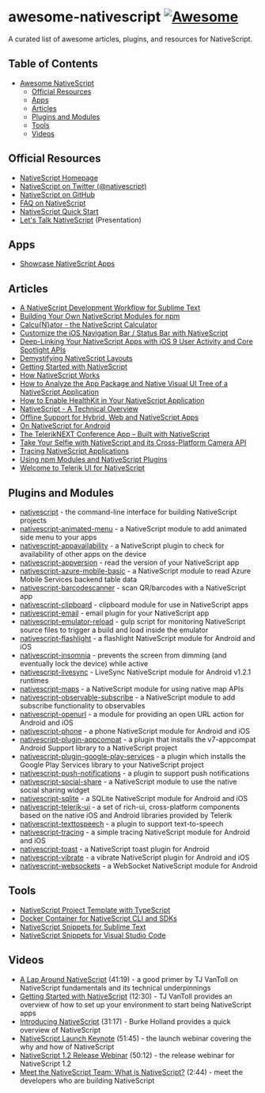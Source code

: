# awesome-nativescript [![Awesome](https://cdn.rawgit.com/sindresorhus/awesome/d7305f38d29fed78fa85652e3a63e154dd8e8829/media/badge.svg)](https://github.com/sindresorhus/awesome)

A curated list of awesome articles, plugins, and resources for NativeScript.

## Table of Contents

* [Awesome NativeScript](#awesome-nativescript)
  * [Official Resources](#official-resources)
  * [Apps](#apps)
  * [Articles](#articles)
  * [Plugins and Modules](#plugins-and-modules)
  * [Tools](#tools)
  * [Videos](#videos)

## Official Resources

* [NativeScript Homepage](http://nativescript.org/)
* [NativeScript on Twitter (@nativescript)](https://twitter.com/nativescript)
* [NativeScript on GitHub](https://github.com/NativeScript)
* [FAQ on NativeScript](http://www.telerik.com/nativescript/faq)
* [NativeScript Quick Start](http://nativescript.github.io/quick-start/)
* [Let's Talk NativeScript](http://slides.com/telerikdevrel/nativescript#/) (Presentation)

## Apps

* [Showcase NativeScript Apps](https://www.nativescript.org/showcases)

## Articles

* [A NativeScript Development Workflow for Sublime Text](http://developer.telerik.com/featured/a-nativescript-development-workflow-for-sublime-text/)
* [Building Your Own NativeScript Modules for npm](http://developer.telerik.com/featured/building-your-own-nativescript-modules-for-npm/)
* [Calcu{N}ator - the NativeScript Calculator](https://www.nativescript.org/blog/calcunator-the-nativescript-calculator)
* [Customize the iOS Navigation Bar / Status Bar with NativeScript](http://developer.telerik.com/featured/customizing-ios-navigation-bar-status-bar-nativescript/)
* [Deep-Linking Your NativeScript Apps with iOS 9 User Activity and Core Spotlight APIs](https://www.nativescript.org/blog/deep-linking-your-nativescripts-apps-with-ios-9-user-activity-and-core-spotlight-apis)
* [Demystifying NativeScript Layouts](https://www.nativescript.org/blog/demystifying-nativescript-layouts)
* [Getting Started with NativeScript](http://developer.telerik.com/featured/getting-started-nativescript/)
* [How NativeScript Works](http://developer.telerik.com/featured/nativescript-works/)
* [How to Analyze the App Package and Native Visual UI Tree of a NativeScript Application](https://www.nativescript.org/blog/how-to-analyze-the-app-package-and-native-visual-ui-tree-of-a-nativescript-application)
* [How to Enable HealthKit in Your NativeScript Application](https://www.nativescript.org/blog/how-to-enable-healthkit-in-your-nativescript-application)
* [NativeScript - A Technical Overview](http://developer.telerik.com/featured/nativescript-a-technical-overview/)
* [Offline Support for Hybrid, Web and NativeScript Apps](http://developer.telerik.com/products/offline-support-for-hybrid-web-and-nativescript-apps/)
* [On NativeScript for Android](http://developer.telerik.com/featured/nativescript-android/)
* [The TelerikNEXT Conference App – Built with NativeScript](http://developer.telerik.com/featured/the-teleriknext-conference-app-built-with-nativescript/)
* [Take Your Selfie with NativeScript and its Cross-Platform Camera API](https://www.nativescript.org/blog/take-your-selfie-with-nativescript-and-its-cross-platform-camera-api)
* [Tracing NativeScript Applications](https://www.nativescript.org/blog/tracing-nativescript-applications)
* [Using npm Modules and NativeScript Plugins](https://www.nativescript.org/blog/using-npm-modules-and-nativescript-plugins)
* [Welcome to Telerik UI for NativeScript](https://www.nativescript.org/blog/welcome-to-telerik-ui-for-nativescript)

## Plugins and Modules

* [nativescript](https://www.npmjs.com/package/nativescript) - the command-line interface for building NativeScript projects
* [nativescript-animated-menu](https://www.npmjs.com/package/nativescript-animated-menu) - a NativeScript module to add animated side menu to your apps
* [nativescript-appavailability](https://www.npmjs.com/package/nativescript-appavailability) - a NativeScript plugin to check for availability of other apps on the device
* [nativescript-appversion](https://www.npmjs.com/package/nativescript-appversion) - read the version of your NativeScript app
* [nativescript-azure-mobile-basic](https://www.npmjs.com/package/nativescript-azure-mobile-basic) - a NativeScript module to read Azure Mobile Services backend table data
* [nativescript-barcodescanner](https://www.npmjs.com/package/nativescript-barcodescanner) - scan QR/barcodes with a NativeScript app
* [nativescript-clipboard](https://www.npmjs.com/package/nativescript-clipboard) - clipboard module for use in NativeScript apps
* [nativescript-email](https://www.npmjs.com/package/nativescript-email) - email plugin for your NativeScript app
* [nativescript-emulator-reload](https://www.npmjs.com/package/nativescript-emulator-reload) - gulp script for monitoring NativeScript source files to trigger a build and load inside the emulator
* [nativescript-flashlight](https://www.npmjs.com/package/nativescript-flashlight) - a flashlight NativeScript module for Android and iOS
* [nativescript-insomnia](https://www.npmjs.com/package/nativescript-insomnia) - prevents the screen from dimming (and eventually lock the device) while active
* [nativescript-livesync](https://www.npmjs.com/package/nativescript-livesync) - LiveSync NativeScript module for Android v1.2.1 runtimes
* [nativescript-maps](https://www.npmjs.com/package/nativescript-maps) - a NativeScript module for using native map APIs
* [nativescript-observable-subscribe](https://www.npmjs.com/package/nativescript-observable-subscribe) - a NativeScript module to add subscribe functionality to observables
* [nativescript-openurl](https://www.npmjs.com/package/nativescript-openurl) - a module for providing an open URL action for Android and iOS
* [nativescript-phone](https://www.npmjs.com/package/nativescript-phone) - a phone NativeScript module for Android and iOS
* [nativescript-plugin-appcompat](https://www.npmjs.com/package/nativescript-plugin-appcompat) - a plugin that installs the v7-appcompat Android Support library to a NativeScript project
* [nativescript-plugin-google-play-services](https://www.npmjs.com/package/nativescript-plugin-google-play-services) - a plugin which installs the Google Play Services library to your NativeScript project
* [nativescript-push-notifications](https://www.npmjs.com/package/nativescript-push-notifications) - a plugin to support push notifications
* [nativescript-social-share](https://www.npmjs.com/package/nativescript-social-share) - a NativeScript module to use the native social sharing widget
* [nativescript-sqlite](https://www.npmjs.com/package/nativescript-sqlite) - a SQLite NativeScript module for Android and iOS
* [nativescript-telerik-ui](https://www.npmjs.com/package/nativescript-telerik-ui) - a set of rich-ui, cross-platform components based on the native iOS and Android libraries provided by Telerik
* [nativescript-texttospeech](https://www.npmjs.com/package/nativescript-texttospeech) - a plugin to support text-to-speech
* [nativescript-tracing](https://www.npmjs.com/package/nativescript-tracing) - a simple tracing NativeScript module for Android and iOS
* [nativescript-toast](https://www.npmjs.com/package/nativescript-toast) - a NativeScript toast plugin for Android
* [nativescript-vibrate](https://www.npmjs.com/package/nativescript-vibrate) - a vibrate NativeScript plugin for Android and iOS
* [nativescript-websockets](https://www.npmjs.com/package/nativescript-websockets) - a WebSocket NativeScript module for Android

## Tools

* [NativeScript Project Template with TypeScript](https://github.com/hdeshev/nativescript-ts-hello)
* [Docker Container for NativeScript CLI and SDKs](https://github.com/oren/docker-nativescript)
* [NativeScript Snippets for Sublime Text](https://github.com/tsvetan-ganev/nativescript-sublime-snippets)
* [NativeScript Snippets for Visual Studio Code](https://github.com/tsvetan-ganev/nativescript-vscode-snippets)

## Videos

* [A Lap Around NativeScript](https://youtu.be/HWboi_9aba8) (41:19) - a good primer by TJ VanToll on NativeScript fundamentals and its technical underpinnings
* [Getting Started with NativeScript](https://youtu.be/rsCT5fpES4Q) (12:30) - TJ VanToll provides an overview of how to set up your environment to start being NativeScript apps
* [Introducing NativeScript](https://youtu.be/umC11SeqtZw) (31:17) - Burke Holland provides a quick overview of NativeScript
* [NativeScript Launch Keynote](https://youtu.be/8hr4E9eodS4) (51:45) - the launch webinar covering the why and how of NativeScript
* [NativeScript 1.2 Release Webinar](https://youtu.be/binVpBThb0A) (50:12) - the release webinar for NativeScript 1.2
* [Meet the NativeScript Team: What is NativeScript?](https://youtu.be/yGcAOwWyYXY) (2:44) - meet the developers who are building NativeScript
